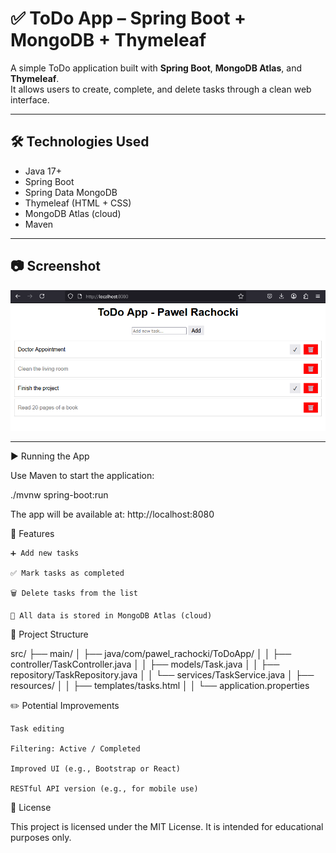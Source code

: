 # ✅ ToDo App – Spring Boot + MongoDB + Thymeleaf

A simple ToDo application built with **Spring Boot**, **MongoDB Atlas**, and **Thymeleaf**.  
It allows users to create, complete, and delete tasks through a clean web interface.

---

## 🛠️ Technologies Used

- Java 17+
- Spring Boot
- Spring Data MongoDB
- Thymeleaf (HTML + CSS)
- MongoDB Atlas (cloud)
- Maven

---

## 📷 Screenshot

![Image Alt](https://github.com/pawel-rachocki/ToDoApp/blob/main/ToDo.png?raw=true)

---


▶️ Running the App

Use Maven to start the application:

./mvnw spring-boot:run

The app will be available at:
http://localhost:8080

🧩 Features

    ➕ Add new tasks

    ✅ Mark tasks as completed

    🗑️ Delete tasks from the list

    💾 All data is stored in MongoDB Atlas (cloud)

📁 Project Structure

src/
├── main/
│   ├── java/com/pawel_rachocki/ToDoApp/
│   │   ├── controller/TaskController.java
│   │   ├── models/Task.java
│   │   ├── repository/TaskRepository.java
│   │   └── services/TaskService.java
│   ├── resources/
│   │   ├── templates/tasks.html
│   │   └── application.properties

✏️ Potential Improvements

    Task editing

    Filtering: Active / Completed

    Improved UI (e.g., Bootstrap or React)

    RESTful API version (e.g., for mobile use)

📄 License

This project is licensed under the MIT License.
It is intended for educational purposes only.
